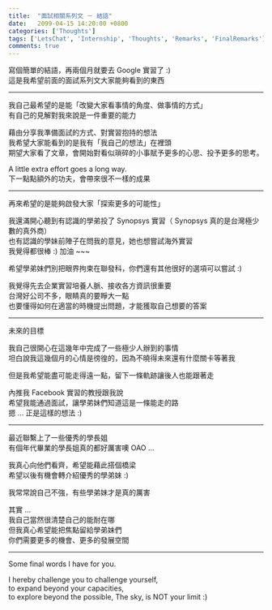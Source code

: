 ```yaml
---
title:  "面試相關系列文 － 結語"
date:   2099-04-15 14:20:00 +0800
categories: ['Thoughts']
tags: ['LetsChat', 'Internship', 'Thoughts', 'Remarks', 'FinalRemarks']
comments: true
---
```


寫個簡單的結語，再兩個月就要去 Google 實習了 :)  
這是我希望前面的面試系列文大家能夠看到的東西

<!--more-->

___

我自己最希望的是能「改變大家看事情的角度、做事情的方式」  
有自己的見解對我來說是一件重要的能力

藉由分享我準備面試的方式、對實習抱持的想法  
我希望大家能看到的是我有「我自己的想法」在裡頭  
期望大家看了文章，會開始對看似瑣碎的小事賦予更多的心思、投予更多的思考。

A little extra effort goes a long way.  
下一點點額外的功夫，會帶來很不一樣的成果

----

再來希望的是能夠啟發大家「探索更多的可能性」

我還滿開心聽到有認識的學弟投了 Synopsys 實習（ Synopsys 真的是台灣極少數的真外商）  
也有認識的學妹前陣子在問我的意見，她也想嘗試海外實習  
我覺得都很棒 :) 加油 ~~~

希望學弟妹們別把眼界拘束在聯發科，你們還有其他很好的選項可以嘗試 :)

我覺得先去企業實習培養人脈、接收各方資訊很重要  
台灣好公司不多，眼睛真的要睜大一點  
也要懂得如何在適當的時機提出問題，才能獲取自己想要的答案

---

未來的目標

我自己很開心在這幾年中完成了一些極少人辦到的事情  
坦白說我這幾個月的心情是徬徨的，因為不曉得未來還有什麼關卡等著我

但是我希望能盡可能走得遠一點，留下一條軌跡讓後人也能跟著走

內推我 Facebook 實習的教授跟我說  
希望我能通過面試，讓學弟妹們知道這是一條能走的路  
摁 ... 正是這樣的想法 :)

---

最近聯繫上了一些優秀的學長姐  
有個年代畢業的學長姐真的都好厲害噢 OAO ...

我真心向他們看齊，希望能藉此搭個橋梁  
希望以後有機會轉介紹優秀的學弟妹 :)

我常常說自己不強，有些學弟妹才是真的厲害

其實 ...  
我自己當然很清楚自己的能耐在哪  
但我真心希望能把焦點留給學弟妹們  
你們需要更多的機會、更多的發展空間

---

Some final words I have for you.

I hereby challenge you to challenge yourself,  
to expand beyond your capacities,  
to explore beyond the possible, 
The sky, is NOT your limit :)
